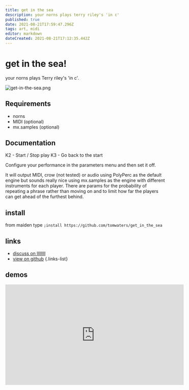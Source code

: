 ```yaml
---
title: get in the sea
description: your norns plays terry riley's 'in c'
published: true
date: 2021-08-21T17:59:47.296Z
tags: art, midi
editor: markdown
dateCreated: 2021-08-21T17:12:35.442Z
---
```


# get in the sea!
your norns plays Terry riley's 'in c'.

![get-in-the-sea.png](/community/tomw/get-in-the-sea.png)

## Requirements
- norns
- MIDI (optional)
- mx.samples (optional)

## Documentation
K2 - Start / Stop play
K3 - Go back to the start

Configure your performance in the parameters menu and then set it off.

It will output MIDI, crow (not tested) or audio using PolyPerc as the default engine but sounds really nice using mx.samples as the engine with different instruments for each player. There are params for the probability of repeating a phrase rather than moving on and to limit how far the players can get ahead of the furthest behind.

## install

from maiden type
`;install https://github.com/tomwaters/get_in_the_sea`

## links

- [discuss on llllllll](https://llllllll.co/t/get-in-the-sea/)
- [view on github](https://github.com/tomwaters/get_in_the_sea)
{.links-list}

## demos

<iframe width="560" height="315" src="https://www.youtube.com/embed/hLFo0XP8N3s" title="YouTube video player" frameborder="0" allow="accelerometer; autoplay; clipboard-write; encrypted-media; gyroscope; picture-in-picture" allowfullscreen></iframe>